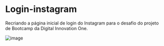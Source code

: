 # Login-instagram
Recriando a página inicial de login do Instagram para o desafio do projeto de Bootcamp da Digital Innovation One.

![image](https://user-images.githubusercontent.com/90053879/146602433-53cbcf64-6231-491d-9691-5fdd49a36949.png)
